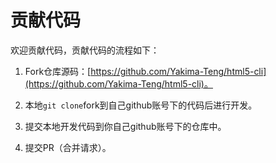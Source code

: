 # 贡献代码

欢迎贡献代码，贡献代码的流程如下：

1. Fork仓库源码：[https://github.com/Yakima-Teng/html5-cli](https://github.com/Yakima-Teng/html5-cli)。

2. 本地`git clone`fork到自己github账号下的代码后进行开发。

3. 提交本地开发代码到你自己github账号下的仓库中。

4. 提交PR（合并请求）。
